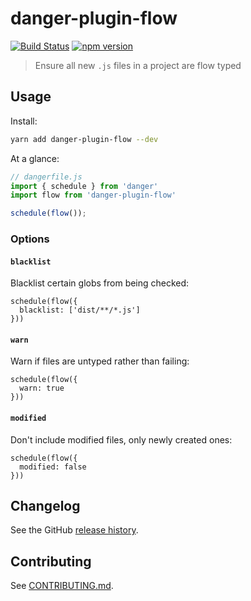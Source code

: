 # danger-plugin-flow

[![Build Status](https://travis-ci.org/withspectrum/danger-plugin-flow.svg?branch=master)](https://travis-ci.org/withspectrum/danger-plugin-flow)
[![npm version](https://badge.fury.io/js/danger-plugin-flow.svg)](https://badge.fury.io/js/danger-plugin-flow)

> Ensure all new `.js` files in a project are flow typed

## Usage

Install:

```sh
yarn add danger-plugin-flow --dev
```

At a glance:

```js
// dangerfile.js
import { schedule } from 'danger'
import flow from 'danger-plugin-flow'

schedule(flow());
```

### Options

#### `blacklist`

Blacklist certain globs from being checked:

```JS
schedule(flow({
  blacklist: ['dist/**/*.js']
}))
```

#### `warn`

Warn if files are untyped rather than failing:

```JS
schedule(flow({
  warn: true
}))
```

#### `modified`

Don't include modified files, only newly created ones:

```JS
schedule(flow({
  modified: false
}))
```

## Changelog

See the GitHub [release history](https://github.com/withspectrum/danger-plugin-flow/releases).

## Contributing

See [CONTRIBUTING.md](CONTRIBUTING.md).
